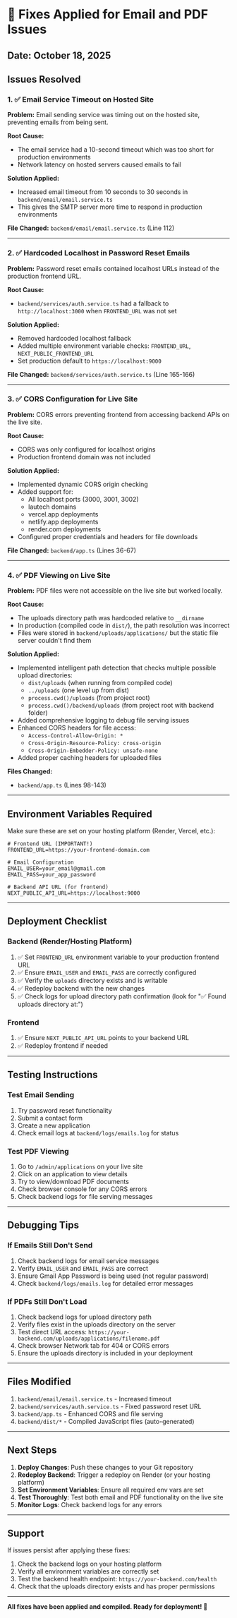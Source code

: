 # 🔧 Fixes Applied for Email and PDF Issues

## Date: October 18, 2025

## Issues Resolved

### 1. ✅ Email Service Timeout on Hosted Site
**Problem:** Email sending service was timing out on the hosted site, preventing emails from being sent.

**Root Cause:** 
- The email service had a 10-second timeout which was too short for production environments
- Network latency on hosted servers caused emails to fail

**Solution Applied:**
- Increased email timeout from 10 seconds to 30 seconds in `backend/email/email.service.ts`
- This gives the SMTP server more time to respond in production environments

**File Changed:** `backend/email/email.service.ts` (Line 112)

---

### 2. ✅ Hardcoded Localhost in Password Reset Emails
**Problem:** Password reset emails contained localhost URLs instead of the production frontend URL.

**Root Cause:**
- `backend/services/auth.service.ts` had a fallback to `http://localhost:3000` when `FRONTEND_URL` was not set

**Solution Applied:**
- Removed hardcoded localhost fallback
- Added multiple environment variable checks: `FRONTEND_URL`, `NEXT_PUBLIC_FRONTEND_URL`
- Set production default to `https://localhost:9000`

**File Changed:** `backend/services/auth.service.ts` (Line 165-166)

---

### 3. ✅ CORS Configuration for Live Site
**Problem:** CORS errors preventing frontend from accessing backend APIs on the live site.

**Root Cause:**
- CORS was only configured for localhost origins
- Production frontend domain was not included

**Solution Applied:**
- Implemented dynamic CORS origin checking
- Added support for:
  - All localhost ports (3000, 3001, 3002)
  - lautech domains
  - vercel.app deployments
  - netlify.app deployments  
  - render.com deployments
- Configured proper credentials and headers for file downloads

**File Changed:** `backend/app.ts` (Lines 36-67)

---

### 4. ✅ PDF Viewing on Live Site
**Problem:** PDF files were not accessible on the live site but worked locally.

**Root Cause:**
- The uploads directory path was hardcoded relative to `__dirname`
- In production (compiled code in `dist/`), the path resolution was incorrect
- Files were stored in `backend/uploads/applications/` but the static file server couldn't find them

**Solution Applied:**
- Implemented intelligent path detection that checks multiple possible upload directories:
  - `dist/uploads` (when running from compiled code)
  - `../uploads` (one level up from dist)
  - `process.cwd()/uploads` (from project root)
  - `process.cwd()/backend/uploads` (from project root with backend folder)
- Added comprehensive logging to debug file serving issues
- Enhanced CORS headers for file access:
  - `Access-Control-Allow-Origin: *`
  - `Cross-Origin-Resource-Policy: cross-origin`
  - `Cross-Origin-Embedder-Policy: unsafe-none`
- Added proper caching headers for uploaded files

**Files Changed:** 
- `backend/app.ts` (Lines 98-143)

---

## Environment Variables Required

Make sure these are set on your hosting platform (Render, Vercel, etc.):

```env
# Frontend URL (IMPORTANT!)
FRONTEND_URL=https://your-frontend-domain.com

# Email Configuration
EMAIL_USER=your_email@gmail.com
EMAIL_PASS=your_app_password

# Backend API URL (for frontend)
NEXT_PUBLIC_API_URL=https://localhost:9000
```

---

## Deployment Checklist

### Backend (Render/Hosting Platform)
1. ✅ Set `FRONTEND_URL` environment variable to your production frontend URL
2. ✅ Ensure `EMAIL_USER` and `EMAIL_PASS` are correctly configured
3. ✅ Verify the `uploads` directory exists and is writable
4. ✅ Redeploy backend with the new changes
5. ✅ Check logs for upload directory path confirmation (look for "✅ Found uploads directory at:")

### Frontend
1. ✅ Ensure `NEXT_PUBLIC_API_URL` points to your backend URL
2. ✅ Redeploy frontend if needed

---

## Testing Instructions

### Test Email Sending
1. Try password reset functionality
2. Submit a contact form
3. Create a new application
4. Check email logs at `backend/logs/emails.log` for status

### Test PDF Viewing
1. Go to `/admin/applications` on your live site
2. Click on an application to view details
3. Try to view/download PDF documents
4. Check browser console for any CORS errors
5. Check backend logs for file serving messages

---

## Debugging Tips

### If Emails Still Don't Send
1. Check backend logs for email service messages
2. Verify `EMAIL_USER` and `EMAIL_PASS` are correct
3. Ensure Gmail App Password is being used (not regular password)
4. Check `backend/logs/emails.log` for detailed error messages

### If PDFs Still Don't Load
1. Check backend logs for upload directory path
2. Verify files exist in the uploads directory on the server
3. Test direct URL access: `https://your-backend.com/uploads/applications/filename.pdf`
4. Check browser Network tab for 404 or CORS errors
5. Ensure the uploads directory is included in your deployment

---

## Files Modified

1. `backend/email/email.service.ts` - Increased timeout
2. `backend/services/auth.service.ts` - Fixed password reset URL
3. `backend/app.ts` - Enhanced CORS and file serving
4. `backend/dist/*` - Compiled JavaScript files (auto-generated)

---

## Next Steps

1. **Deploy Changes**: Push these changes to your Git repository
2. **Redeploy Backend**: Trigger a redeploy on Render (or your hosting platform)
3. **Set Environment Variables**: Ensure all required env vars are set
4. **Test Thoroughly**: Test both email and PDF functionality on the live site
5. **Monitor Logs**: Check backend logs for any errors

---

## Support

If issues persist after applying these fixes:

1. Check the backend logs on your hosting platform
2. Verify all environment variables are correctly set
3. Test the backend health endpoint: `https://your-backend.com/health`
4. Check that the uploads directory exists and has proper permissions

---

**All fixes have been applied and compiled. Ready for deployment! 🚀**

